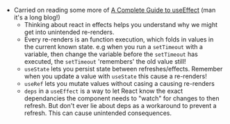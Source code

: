 ---
---

- Carried on reading some more of [A Complete Guide to useEffect](https://overreacted.io/a-complete-guide-to-useeffect/) (man it's a long blog!)
  - Thinking about react in effects helps you understand why we might get into unintended re-renders.
  - Every re-renders is an function execution, which folds in values in the current known state. e.g when you run a `setTimeout` with a variable, then change the variable before the `setTimeout` has executed, the `setTimeout` 'remembers' the old value still!
  - `useState` lets you persist state between refreshes/effects. Remember when you update a value with `useState` this cause a re-renders!
  - `useRef` lets you mutate values without casing a causing re-renders
  - `deps` in a `useEffect` is a way to let React know the exact dependancies the component needs to "watch" for changes to then refresh. But don't ever lie about deps as a workaround to prevent a refresh. This can cause unintended consequences.
